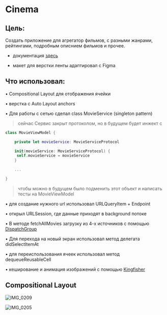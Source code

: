 # Cinema

## Цель: 

Создать приложение для агрегатор фильмов, с разными жанрами, рейтингами, подробным описнием фильмов и прочее.

- документация [здесь](https://www.themoviedb.org/documentation/api)

- макет для верстки ленты адаптировал с Figma

## Что использовал:
• Compositional Layout для отображения ячейки

• верстка с Auto Layout anchors

• Для работы с сетью сделал class MovieService (singleton pattern)

> сейчас Сервис закрыт протоколом, но в будущем будет инжект с 
```swift
class MovieViewModel {

    private let movieService: MovieServiceProtocol

    init(movieService: MovieServiceProtocol) {
     self.movieService = movieService
    }

    ...

}
```
> чтобы можно в будущем было подменить этот объект и написать тесты на MovieViewModel

• для создание нужного url использовал URLQueryItem + Endpoint

• открыл URLSession, где данные приходят в background потоке 

• В методе fetchAllMovies загрузку из 4-х источников с помощью [DispatchGroup](https://developer.apple.com/documentation/dispatch/dispatchgroup) 
 
• Для перехода на новый экран использовал метод делегата didSelectItemAt
 
• для переиспользования ячеек использовал метод dequeueReusableCell
 
• кеширование и анимация изображений с помощью [Kingfisher](https://github.com/onevcat/Kingfisher) 

## Compositional Layout
  
![IMG_0209](https://user-images.githubusercontent.com/64494962/137786642-510603a9-833d-466b-8453-1e772b1d9d03.gif)

  
![IMG_0205](https://user-images.githubusercontent.com/64494962/137786719-600161b0-2350-481e-97be-f9049708086f.PNG)
